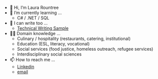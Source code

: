 - 👋 Hi, I’m Laura Rountree
- 🌱 I’m currently learning ...
  - C# / .NET / SQL
- 📝 I can write too ...
  - [Technical Writing Sample](https://docs.google.com/document/d/1C8IOSNuqLh_roVLbmJCk8623DgGnyVA2VVnYX830s1c/edit?usp=sharing)
- 👩‍🎓 Domain knowledge ...
  - Culinary / hospitality (restaurants, catering, institutional)
  - Education (ESL, literacy, vocational)
  - Social services (food justice, homeless outreach, refugee services)
  - Interdisciplinary social sciences
- 📫 How to reach me ...
  - [Linkedin](https://www.linkedin.com/in/laurarountree/)
  - [email](mailto:laura.rountree@gmail.com?subject=[GitHub]%20Laura%20Rountree)


<!---
discolarrence/discolarrence is a ✨ special ✨ repository because its `README.md` (this file) appears on your GitHub profile.
You can click the Preview link to take a look at your changes.
--->
